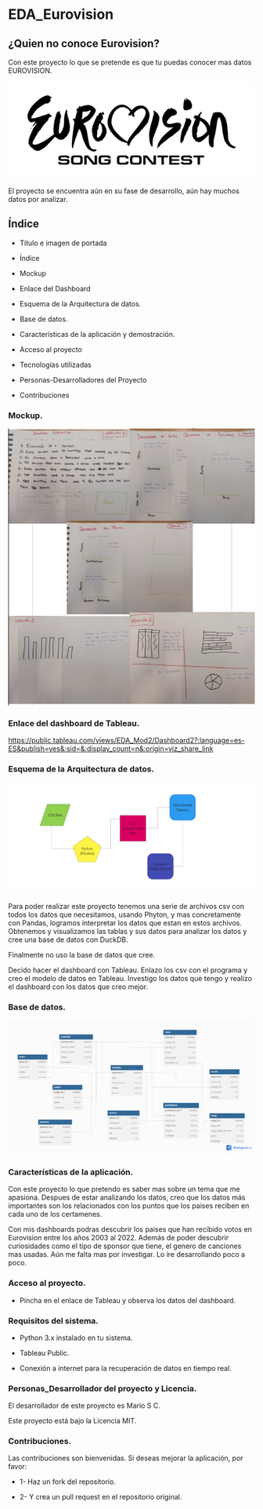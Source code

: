 # EDA_Eurovision

## ¿Quien no conoce Eurovision?

Con este proyecto lo que se pretende es que tu puedas conocer mas datos EUROVISION.

![Image](img/Eurovision_Song_Contest_logo.png)

El proyecto se encuentra aún en su fase de desarrollo, aún hay muchos datos por analizar.

## Índice

* Título e imagen de portada

* Índice

* Mockup

* Enlace del Dashboard

* Esquema de la Arquitectura de datos.

* Base de datos.

* Características de la aplicación y demostración.

* Acceso al proyecto

* Tecnologías utilizadas

* Personas-Desarrolladores del Proyecto

* Contribuciones

### Mockup.

![Image](img/Captura%20de%20pantalla%202024-05-19%20220144.png)

### Enlace del dashboard de Tableau.

https://public.tableau.com/views/EDA_Mod2/Dashboard2?:language=es-ES&publish=yes&:sid=&:display_count=n&:origin=viz_share_link


### Esquema de la Arquitectura de datos.

![Image](img/ARQUITECTURA%20DE%20DATOS.jpg)

Para poder realizar este proyecto tenemos una serie de archivos csv con todos los datos que necesitamos, usando Phyton, y mas concretamente con Pandas, logramos interpretar los datos que estan en estos archivos. Obtenemos y visualizamos las tablas y sus datos para analizar los datos y cree una base de datos con DuckDB. 

Finalmente no uso la base de datos que cree.

Decido hacer el dashboard con Tableau. Enlazo los csv con el programa y creo el modelo de datos en Tableau. Investigo los datos que tengo y realizo el dashboard con los datos que creo mejor.

### Base de datos.

![Image](img/EUROVISION_diagram.png)

### Características de la aplicación.

Con este proyecto lo que pretendo es saber mas sobre un tema que me apasiona. Despues de estar analizando los datos, creo que los datos más importantes son los relacionados con los puntos que los paises reciben en cada uno de los certamenes.

Con mis dashboards podras descubrir los paises que han recibido votos en Eurovision entre los años 2003 al 2022. Además de poder descubrir curiosidades como el tipo de sponsor que tiene, el genero de canciones mas usadas. Aún me falta mas por investigar. Lo ire desarrollando poco a poco.

### Acceso al proyecto.

* Pincha en el enlace de Tableau y observa los datos del dashboard.

### Requisitos del sistema.

* Python 3.x instalado en tu sistema.

* Tableau Public.

* Conexión a internet para la recuperación de datos en tiempo real.

### Personas_Desarrollador del proyecto y Licencia.

El desarrollador de este proyecto es Mario S C.

Este proyecto está bajo la Licencia MIT.

### Contribuciones.

Las contribuciones son bienvenidas. Si deseas mejorar la aplicación, por favor:

* 1- Haz un fork del repositorio.

* 2- Y crea un pull request en el repositorio original.


